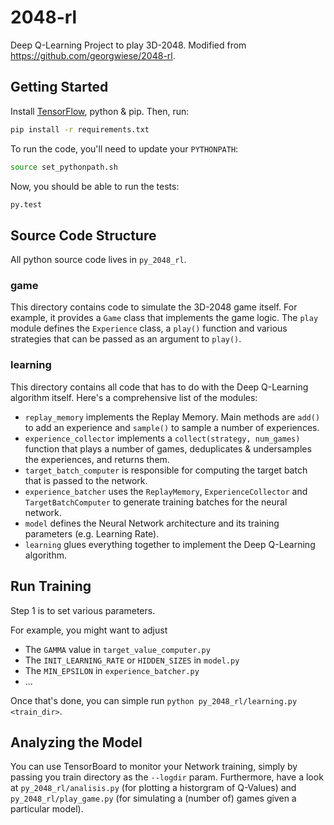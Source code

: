# 2048-rl

Deep Q-Learning Project to play 3D-2048.
Modified from https://github.com/georgwiese/2048-rl.

## Getting Started

Install [TensorFlow](https://www.tensorflow.org/versions/r0.8/get_started/index.html), python & pip.
Then, run:

```bash
pip install -r requirements.txt
```

To run the code, you'll need to update your `PYTHONPATH`:

```bash
source set_pythonpath.sh
```

Now, you should be able to run the tests:

```bash
py.test
```

## Source Code Structure

All python source code lives in `py_2048_rl`.

### game

This directory contains code to simulate the 3D-2048 game itself.
For example, it provides a `Game` class that implements the game logic.
The `play` module defines the `Experience` class, a `play()` function and various strategies that can be passed as an argument to `play()`.

### learning

This directory contains all code that has to do with the Deep Q-Learning algorithm itself.
Here's a comprehensive list of the modules:

- `replay_memory` implements the Replay Memory. Main methods are `add()` to add an experience and `sample()` to sample a number of experiences.
- `experience_collector` implements a `collect(strategy, num_games)` function that plays a number of games, deduplicates & undersamples the experiences, and returns them.
- `target_batch_computer` is responsible for computing the target batch that is passed to the network.
- `experience_batcher` uses the `ReplayMemory`, `ExperienceCollector` and `TargetBatchComputer` to generate training batches for the neural network.
- `model` defines the Neural Network architecture and its training parameters (e.g. Learning Rate).
- `learning` glues everything together to implement the Deep Q-Learning algorithm.

## Run Training

Step 1 is to set various parameters.

For example, you might want to adjust
- The `GAMMA` value in `target_value_computer.py`
- The `INIT_LEARNING_RATE` or `HIDDEN_SIZES` in `model.py`
- The `MIN_EPSILON` in `experience_batcher.py`
- ...

Once that's done, you can simple run `python py_2048_rl/learning.py <train_dir>`.

## Analyzing the Model

You can use TensorBoard to monitor your Network training, simply by passing you train directory as the `--logdir` param.
Furthermore, have a look at `py_2048_rl/analisis.py` (for plotting a historgram of Q-Values) and `py_2048_rl/play_game.py` (for simulating a (number of) games given a particular model).
